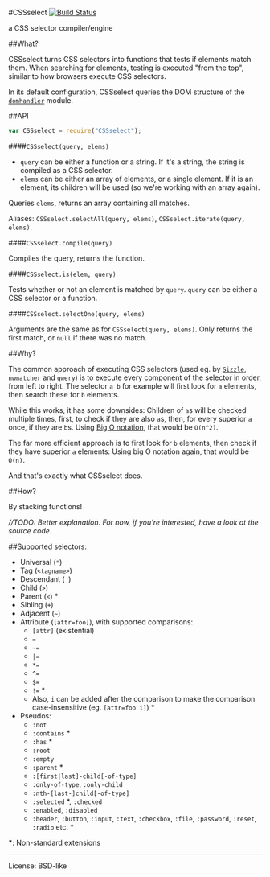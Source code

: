 #CSSselect [![Build Status](https://secure.travis-ci.org/fb55/CSSselect.png?branch=master)](http://travis-ci.org/fb55/CSSselect)

a CSS selector compiler/engine

##What?

CSSselect turns CSS selectors into functions that tests if elements match them. When searching for elements, testing is executed "from the top", similar to how browsers execute CSS selectors.

In its default configuration, CSSselect queries the DOM structure of the [`domhandler`](https://github.com/fb55/domhandler) module.

##API

```js
var CSSselect = require("CSSselect");
```

####`CSSselect(query, elems)`

- `query` can be either a function or a string. If it's a string, the string is compiled as a CSS selector.
- `elems` can be either an array of elements, or a single element. If it is an element, its children will be used (so we're working with an array again).

Queries `elems`, returns an array containing all matches.

Aliases: `CSSselect.selectAll(query, elems)`, `CSSselect.iterate(query, elems)`.

####`CSSselect.compile(query)`

Compiles the query, returns the function.

####`CSSselect.is(elem, query)`

Tests whether or not an element is matched by `query`. `query` can be either a CSS selector or a function.

####`CSSselect.selectOne(query, elems)`

Arguments are the same as for `CSSselect(query, elems)`. Only returns the first match, or `null` if there was no match.

##Why?

The common approach of executing CSS selectors (used eg. by [`Sizzle`](https://github.com/jquery/sizzle), [`nwmatcher`](https://github.com/dperini/nwmatcher/) and [`qwery`](https://github.com/ded/qwery)) is to execute every component of the selector in order, from left to right. The selector `a b` for example will first look for `a` elements, then search these for `b` elements.

While this works, it has some downsides: Children of `a`s will be checked multiple times, first, to check if they are also `a`s, then, for every superior `a` once, if they are `b`s. Using [Big O notation](http://en.wikipedia.org/wiki/Big_O_notation), that would be `O(n^2)`.

The far more efficient approach is to first look for `b` elements, then check if they have superior `a` elements: Using big O notation again, that would be `O(n)`.

And that's exactly what CSSselect does.

##How?

By stacking functions!

_//TODO: Better explanation. For now, if you're interested, have a look at the source code._

##Supported selectors:

* Universal (`*`)
* Tag (`<tagname>`)
* Descendant (` `)
* Child (`>`)
* Parent (`<`) *
* Sibling (`+`)
* Adjacent (`~`)
* Attribute (`[attr=foo]`), with supported comparisons:
  * `[attr]` (existential)
  * `=`
  * `~=`
  * `|=`
  * `*=`
  * `^=`
  * `$=`
  * `!=` *
  * Also, `i` can be added after the comparison to make the comparison case-insensitive (eg. `[attr=foo i]`) *
* Pseudos:
  * `:not`
  * `:contains` *
  * `:has` *
  * `:root`
  * `:empty`
  * `:parent` *
  * `:[first|last]-child[-of-type]`
  * `:only-of-type`, `:only-child`
  * `:nth-[last-]child[-of-type]`
  * `:selected` *, `:checked`
  * `:enabled`, `:disabled`
  * `:header`, `:button`, `:input`, `:text`, `:checkbox`, `:file`, `:password`, `:reset`, `:radio` etc. *

__*__: Non-standard extensions

---

License: BSD-like
